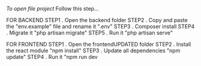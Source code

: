 *To open file project*
Follow this step...

FOR BACKEND
STEP1 . Open the backend folder
STEP2 . Copy and paste the "env.example" file and rename it ".env"
STEP3 . Composer install
STEP4 . Migrate it "php artisan migrate"
STEP5 . Run it "php artisan serve"

FOR FRONTEND
STEP1 . Open the frontendUPDATED folder
STEP2 . Install the react module "npm install"
STEP3 . Update all dependencies "npm update"
STEP4 . Run it "npm run dev
